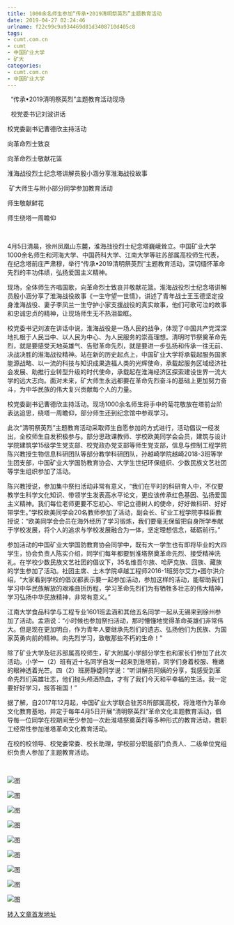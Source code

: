 ```yaml
---
title: 1000余名师生参加“传承•2019清明祭英烈”主题教育活动
date: 2019-04-27 02:24:46
urlname: f22c99c9a934469d81d3408710d405c8
tags: 
- cumt.com.cn
- cumt
- 中国矿业大学
- 矿大
categories:
- cumt.com.cn
- 中国矿业大学
---
```


  “传承•2019清明祭英烈”主题教育活动现场

  校党委书记刘波讲话

校党委副书记曹德欣主持活动

向革命烈士致哀  

向革命烈士敬献花篮

淮海战役烈士纪念塔讲解员殷小涵分享淮海战役故事

 矿大师生与附小部分同学参加教育活动

师生敬献鲜花

师生绕塔一周瞻仰  

  

4月5日清晨，徐州凤凰山东麓，淮海战役烈士纪念塔巍峨耸立。中国矿业大学1000余名师生和河海大学、中国药科大学、江南大学等驻苏部属高校师生代表，在纪念塔前庄严肃穆，举行“传承•2019清明祭英烈”主题教育活动，深切缅怀革命先烈的丰功伟绩，弘扬爱国主义精神。

现场，全体师生齐唱国歌，向革命烈士致哀并敬献花篮。淮海战役烈士纪念塔讲解员殷小涵分享了淮海战役故事《一生守望一世情》，讲述了青年战士王玉德坚定投身淮海战役、妻子李凤兰一生守护小家支援战役的真实故事，他们可歌可泣的故事和忠诚忠贞的精神，让现场师生无不热泪盈眶。

校党委书记刘波在讲话中说，淮海战役是一场人民的战争，体现了中国共产党深深地扎根于人民当中、以人民为中心、为人民服务的崇高理想。清明时节祭奠革命先烈，就是要感受天地英雄气、告慰革命先烈，就是要进一步弘扬和传承一往无前、决战决胜的淮海战役精神。站在新的历史起点上，中国矿业大学将承载起服务国家能源战略、以一流的科技与知识成果造福人类的光辉使命，承载起服务区域经济社会发展、助推行业转型升级的时代使命，承载起在淮海经济区探索建设世界一流大学的远大志向。面对未来，矿大师生永远都要在革命先烈奋斗的基础上更加努力奋斗，为中华民族的伟大复兴贡献每个人的力量。

校党委副书记曹德欣主持活动。现场1000余名师生将手中的菊花敬放在塔前台阶表达追思，绕塔一周瞻仰，部分师生还到纪念馆中参观学习。

此次“清明祭英烈”主题教育活动采取师生自愿参加的方式进行，活动倡议一经发出，全校师生自发积极参与。部分思政课教师、学校欧美同学会会员，建筑与设计学院建筑学15级学生党支部、校党政办党支部等师生党支部，信息与控制工程学院陈兴教授生物信息科研团队等部分教学科研团队，孙越崎学院越崎2018-3班等学生团支部，中国矿业大学国防教育协会、大学生世纪环保组织、少数民族文艺社团等学生组织参加了活动。

陈兴教授说，参加集中祭扫活动非常有意义，“我们在平时的科研育人中，不仅要教学生科学文化知识、带领学生发表高水平论文，更应该传承红色基因、弘扬爱国主义精神。我们每位老师更要不忘初心、牢记立德树人的使命，好好做科研、好好带学生。”学校欧美同学会20名教师参加了活动，副会长、矿业工程学院李桂臣教授说：“欧美同学会会员在海外经历了学习锻炼，我们要毫无保留把自身所学奉献于学校发展，将个人的追求与学校发展融合为一体，坚定理想信念，砥砺前行。”

参加活动的中国矿业大学国防教育协会同学中，既有大一学生也有即将毕业的大四学生，协会负责人陈实介绍，同学们每年都要到淮塔祭奠革命先烈、接受精神洗礼。在学校少数民族文艺社团的倡议下，35名维吾尔族、哈萨克族、回族、藏族的学生参加了活动。社团主席、土木学院卓越工程师2016-1班努尔艾力•图尔洪介绍，“大家看到学校的倡议都表示要一起参加活动，参加这样的活动，能帮助我们学习中华民族解放的艰难曲折历程，学习革命先烈们为有牺牲多壮志的伟大精神，学习弘扬中华民族精神，非常有意义。”

江南大学食品科学与工程专业1601班孟涵和其他五名同学一起从无锡来到徐州参加了活动。孟涵说：“小时候也参加祭扫活动，那时懵懂地觉得革命英雄们非常伟大。但是现在更加明白，作为青年人要继承先烈们的遗志、弘扬他们为民族、为国家英勇向前的精神。向先烈学习，致敬那些不朽的生命！”

除了矿业大学及驻苏部属高校师生，矿大附属小学部分学生也和家长们参加了此次活动。小学一（2）班有近十名同学自发一起来到淮塔前，同学们身着校服、稚嫩的眼神透着光芒。四（2）班房静婕同学说：“听讲解员阿姨的分享，我感受到革命先烈们英雄壮志，他们抛头颅洒热血，才有了我们今天和平幸福的生活。我一定要好好学习，报答祖国！”

据了解，自2017年12月起，中国矿业大学联合驻苏8所部属高校，将淮塔作为革命文化教育基地，并定于每年4月5日开展“清明祭英烈”革命文化主题教育活动，倡导每一位同学在校期间至少参加一次赴淮塔祭奠英烈等多种形式的教育活动，教职工经常性参加淮塔革命文化教育活动。

在校的校领导、校党委常委、校长助理，学校部分职能部门负责人、二级单位党组织负责人参加了主题教育活动。

  

![图](http://xwzx.cumt.edu.cn/_upload/article/images/4d/bf/b65937464b068bdabb909b8a7544/d0bdf1d3-5e39-4aab-8db0-b35b02897ec2.jpg)

![图](http://xwzx.cumt.edu.cn/_upload/article/images/4d/bf/b65937464b068bdabb909b8a7544/61994ccf-d5d7-4a41-897c-281b8615354a.jpg)

![图](http://xwzx.cumt.edu.cn/_upload/article/images/4d/bf/b65937464b068bdabb909b8a7544/b6c96e1b-66ec-45fd-ac54-de77f3db2d19.jpg)

![图](http://xwzx.cumt.edu.cn/_upload/article/images/4d/bf/b65937464b068bdabb909b8a7544/8204b4da-8cff-4ba7-b89d-45fdf510a2d8.jpg)

![图](http://xwzx.cumt.edu.cn/_upload/article/images/4d/bf/b65937464b068bdabb909b8a7544/764460ab-3378-4f48-8207-14cb4dbb75c9.jpg)

![图](http://xwzx.cumt.edu.cn/_upload/article/images/4d/bf/b65937464b068bdabb909b8a7544/9cf188e2-bf5a-4ffc-9247-0091314fd75c.jpg)

![图](http://xwzx.cumt.edu.cn/_upload/article/images/4d/bf/b65937464b068bdabb909b8a7544/8e5d8689-a396-437a-9969-ff8e693467b8.jpg)

![图](http://xwzx.cumt.edu.cn/_upload/article/images/4d/bf/b65937464b068bdabb909b8a7544/42ebdefa-cb32-4200-a3fe-f47db4d007b8.jpg)

![图](http://xwzx.cumt.edu.cn/_upload/article/images/4d/bf/b65937464b068bdabb909b8a7544/1b2fe9d6-7cdc-482e-a727-02895d8342a4.jpg)

[转入文章首发地址](http://xwzx.cumt.edu.cn/e9/b0/c513a518576/page.htm)